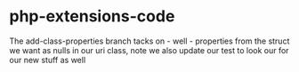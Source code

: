 php-extensions-code
===================

The add-class-properties branch tacks on - well - properties from the struct we want as nulls
in our uri class, note we also update our test to look our for our new stuff as well